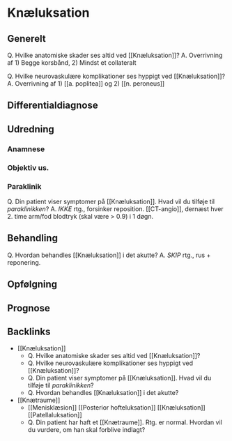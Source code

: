 # Knæluksation
## Generelt
Q. Hvilke anatomiske skader ses altid ved [[Knæluksation]]?
A. Overrivning af 1) Begge korsbånd, 2) Mindst et collateralt

Q. Hvilke neurovaskulære komplikationer ses hyppigt ved [[Knæluksation]]?
A. Overrivning af 1) [[a. poplitea]] og 2) [[n. peroneus]]

## Differentialdiagnose


## Udredning
### Anamnese

### Objektiv us.

### Paraklinik
Q. Din patient viser symptomer på [[Knæluksation]]. Hvad vil du tilføje til *paraklinikken*? 
A. *IKKE* rtg., forsinker reposition. [[CT-angio]], dernæst hver 2. time arm/fod blodtryk (skal være > 0.9) i 1 døgn.

## Behandling
Q. Hvordan behandles [[Knæluksation]] i det akutte?
A. *SKIP* rtg., rus + reponering.

## Opfølgning


## Prognose
 

## Backlinks
* [[Knæluksation]]
	* Q. Hvilke anatomiske skader ses altid ved [[Knæluksation]]?
	* Q. Hvilke neurovaskulære komplikationer ses hyppigt ved [[Knæluksation]]?
	* Q. Din patient viser symptomer på [[Knæluksation]]. Hvad vil du tilføje til *paraklinikken*? 
	* Q. Hvordan behandles [[Knæluksation]] i det akutte?
* [[Knætraume]]
	* [[Menisklæsion]]
[[Posterior hofteluksation]]
[[Knæluksation]]
[[Patellaluksation]]
	* Q. Din patient har haft et [[Knætraume]]. Rtg. er normal. Hvordan vil du vurdere, om han skal forblive indlagt?

<!-- #anki/tag/med/Orto #anki/deck/Medicine -->

<!-- {BearID:DB135FC6-893B-4BDE-8BDD-FB42BCEAC647-15618-00001D686AA3F43B} -->
